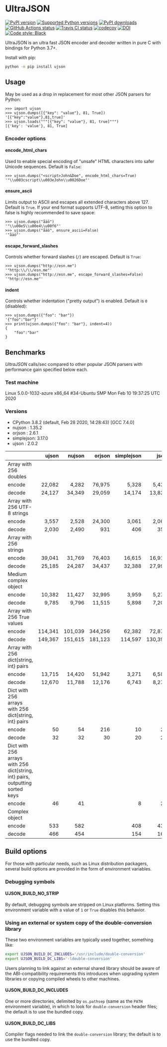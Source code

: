 # UltraJSON

[![PyPI version](https://img.shields.io/pypi/v/ujson.svg?logo=pypi&logoColor=FFE873)](https://pypi.org/project/ujson)
[![Supported Python versions](https://img.shields.io/pypi/pyversions/ujson.svg?logo=python&logoColor=FFE873)](https://pypi.org/project/ujson)
[![PyPI downloads](https://img.shields.io/pypi/dm/ujson.svg)](https://pypistats.org/packages/ujson)
[![GitHub Actions status](https://github.com/ultrajson/ultrajson/workflows/Test/badge.svg)](https://github.com/ultrajson/ultrajson/actions)
[![Travis CI status](https://travis-ci.com/ultrajson/ultrajson.svg?branch=main)](https://travis-ci.com/ultrajson/ultrajson)
[![codecov](https://codecov.io/gh/ultrajson/ultrajson/branch/main/graph/badge.svg)](https://codecov.io/gh/ultrajson/ultrajson)
[![DOI](https://zenodo.org/badge/1418941.svg)](https://zenodo.org/badge/latestdoi/1418941)
[![Code style: Black](https://img.shields.io/badge/code%20style-Black-000000.svg)](https://github.com/psf/black)

UltraJSON is an ultra fast JSON encoder and decoder written in pure C with bindings for
Python 3.7+.

Install with pip:

```sh
python -m pip install ujson
```

## Usage

May be used as a drop in replacement for most other JSON parsers for Python:

```pycon
>>> import ujson
>>> ujson.dumps([{"key": "value"}, 81, True])
'[{"key":"value"},81,true]'
>>> ujson.loads("""[{"key": "value"}, 81, true]""")
[{'key': 'value'}, 81, True]
```

### Encoder options

#### encode_html_chars

Used to enable special encoding of "unsafe" HTML characters into safer Unicode
sequences. Default is `False`:

```pycon
>>> ujson.dumps("<script>John&Doe", encode_html_chars=True)
'"\\u003cscript\\u003eJohn\\u0026Doe"'
```

#### ensure_ascii

Limits output to ASCII and escapes all extended characters above 127. Default is `True`.
If your end format supports UTF-8, setting this option to false is highly recommended to
save space:

```pycon
>>> ujson.dumps("åäö")
'"\\u00e5\\u00e4\\u00f6"'
>>> ujson.dumps("åäö", ensure_ascii=False)
'"åäö"'
```

#### escape_forward_slashes

Controls whether forward slashes (`/`) are escaped. Default is `True`:

```pycon
>>> ujson.dumps("http://esn.me")
'"http:\\/\\/esn.me"'
>>> ujson.dumps("http://esn.me", escape_forward_slashes=False)
'"http://esn.me"'
```

#### indent

Controls whether indentation ("pretty output") is enabled. Default is `0` (disabled):

```pycon
>>> ujson.dumps({"foo": "bar"})
'{"foo":"bar"}'
>>> print(ujson.dumps({"foo": "bar"}, indent=4))
{
    "foo":"bar"
}
```

## Benchmarks

*UltraJSON* calls/sec compared to other popular JSON parsers with performance gain
specified below each.

### Test machine

Linux 5.0.0-1032-azure x86_64 #34-Ubuntu SMP Mon Feb 10 19:37:25 UTC 2020

### Versions

- CPython 3.8.2 (default, Feb 28 2020, 14:28:43) [GCC 7.4.0]
- nujson    : 1.35.2
- orjson    : 2.6.1
- simplejson: 3.17.0
- ujson     : 2.0.2

|                                                                               | ujson      | nujson     | orjson     | simplejson | json       |
|-------------------------------------------------------------------------------|-----------:|-----------:|-----------:|-----------:|-----------:|
| Array with 256 doubles                                                        |            |            |            |            |            |
| encode                                                                        |     22,082 |      4,282 |     76,975 |      5,328 |      5,436 |
| decode                                                                        |     24,127 |     34,349 |     29,059 |     14,174 |     13,822 |
| Array with 256 UTF-8 strings                                                  |            |            |            |            |            |
| encode                                                                        |      3,557 |      2,528 |     24,300 |      3,061 |      2,068 |
| decode                                                                        |      2,030 |      2,490 |        931 |        406 |        358 |
| Array with 256 strings                                                        |            |            |            |            |            |
| encode                                                                        |     39,041 |     31,769 |     76,403 |     16,615 |     16,910 |
| decode                                                                        |     25,185 |     24,287 |     34,437 |     32,388 |     27,999 |
| Medium complex object                                                         |            |            |            |            |            |
| encode                                                                        |     10,382 |     11,427 |     32,995 |      3,959 |      5,275 |
| decode                                                                        |      9,785 |      9,796 |     11,515 |      5,898 |      7,200 |
| Array with 256 True values                                                    |            |            |            |            |            |
| encode                                                                        |    114,341 |    101,039 |    344,256 |     62,382 |     72,872 |
| decode                                                                        |    149,367 |    151,615 |    181,123 |    114,597 |    130,392 |
| Array with 256 dict{string, int} pairs                                        |            |            |            |            |            |
| encode                                                                        |     13,715 |     14,420 |     51,942 |      3,271 |      6,584 |
| decode                                                                        |     12,670 |     11,788 |     12,176 |      6,743 |      8,278 |
| Dict with 256 arrays with 256 dict{string, int} pairs                         |            |            |            |            |            |
| encode                                                                        |         50 |         54 |        216 |         10 |         23 |
| decode                                                                        |         32 |         32 |         30 |         20 |         23 |
| Dict with 256 arrays with 256 dict{string, int} pairs, outputting sorted keys |            |            |            |            |            |
| encode                                                                        |         46 |         41 |            |          8 |         24 |
| Complex object                                                                |            |            |            |            |            |
| encode                                                                        |        533 |        582 |            |        408 |        431 |
| decode                                                                        |        466 |        454 |            |        154 |        164 |

## Build options

For those with particular needs, such as Linux distribution packagers, several
build options are provided in the form of environment variables.

### Debugging symbols

#### UJSON_BUILD_NO_STRIP

By default, debugging symbols are stripped on Linux platforms. Setting this
environment variable with a value of `1` or `True` disables this behavior.

### Using an external or system copy of the double-conversion library

These two environment variables are typically used together, something like:

```sh
export UJSON_BUILD_DC_INCLUDES='/usr/include/double-conversion'
export UJSON_BUILD_DC_LIBS='-ldouble-conversion'
```

Users planning to link against an external shared library should be aware of
the ABI-compatibility requirements this introduces when upgrading system
libraries or copying compiled wheels to other machines.

#### UJSON_BUILD_DC_INCLUDES

One or more directories, delimited by `os.pathsep` (same as the `PATH`
environment variable), in which to look for `double-conversion` header files;
the default is to use the bundled copy.

#### UJSON_BUILD_DC_LIBS

Compiler flags needed to link the `double-conversion` library; the default
is to use the bundled copy.
